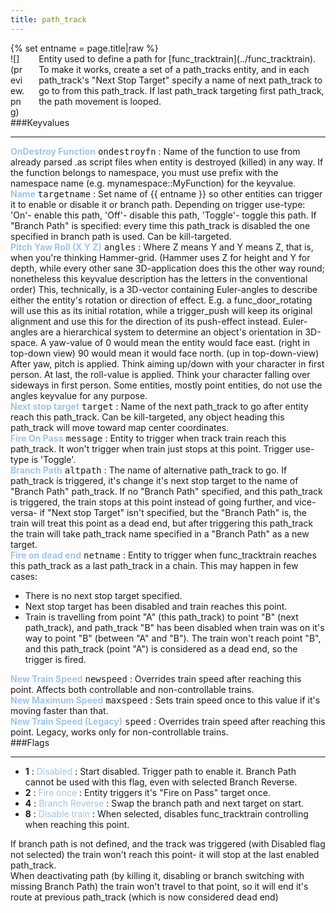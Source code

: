 ```yaml
---
title: path_track
---
```

<div>{% set entname = page.title|raw %}</div>
<div class="container previewimg">
<div class="columns">
<div class="imagepadding column col-auto" markdown="1">![](preview.png)</div>
<div class="column entityentry" markdown="1">Entity used to define a path for [func_tracktrain](../func_tracktrain). To make it works, create a set of a path_tracks entity, and in each path_track's "Next Stop Target" specify a name of next path_track to go to from this path_track. If last path_track targeting first path_track, the path movement is looped.</div>
</div>
</div>
###Keyvalues
<hr>
<div class="entityentry" markdown="1">
<span style="color:#9fc5e8;"><b>OnDestroy Function</b></span> <kbd  class="tooltip" data-tooltip="string">ondestroyfn</kbd> :
Name of the function to use from already parsed .as script files when entity is destroyed (killed) in any way. If the function belongs to namespace, you must use prefix with the namespace name (e.g. mynamespace::MyFunction) for the keyvalue.
</div>
<div class="entityentry" markdown="1">
<span style="color:#9fc5e8;"><b>Name</b></span> <kbd  class="tooltip" data-tooltip="target_source">targetname</kbd> :
Set name of {{ entname }} so other entities can trigger it to enable or disable it or branch path. Depending on trigger use-type: 'On'- enable this path, 'Off'- disable this path, 'Toggle'- toggle this path. If "Branch Path" is specified: every time this path_track is disabled the one specified in branch path is used. Can be kill-targeted.
</div>
<div class="entityentry" markdown="1">
<span style="color:#9fc5e8;"><b>Pitch Yaw Roll (X Y Z)</b></span> <kbd  class="tooltip" data-tooltip="string">angles</kbd> :
Where Z means Y and Y means Z, that is, when you're thinking Hammer-grid. (Hammer uses Z for height and Y for depth, while every other sane 3D-application does this the other way round; nonetheless this keyvalue description has the letters in the conventional order) This, technically, is a 3D-vector containing Euler-angles to describe either the entity's rotation or direction of effect. E.g. a func_door_rotating will use this as its initial rotation, while a trigger_push will keep its original alignment and use this for the direction of its push-effect instead. Euler-angles are a hierarchical system to determine an object's orientation in 3D-space. A yaw-value of 0 would mean the entity would face east. (right in top-down view) 90 would mean it would face north. (up in top-down-view) After yaw, pitch is applied. Think aiming up/down with your character in first person. At last, the roll-value is applied. Think your character falling over sideways in first person. Some entities, mostly point entities, do not use the angles keyvalue for any purpose.
</div>
<div class="entityentry" markdown="1">
<span style="color:#9fc5e8;"><b>Next stop target</b></span> <kbd  class="tooltip" data-tooltip="target_destination">target</kbd> :
Name of the next path_track to go after entity reach this path_track. Can be kill-targeted, any object heading this path_track will move toward map center coordinates.
</div>
<div class="entityentry" markdown="1">
<span style="color:#9fc5e8;"><b>Fire On Pass</b></span> <kbd  class="tooltip" data-tooltip="target_destination">message</kbd> :
Entity to trigger when track train reach this path_track. It won't trigger when train just stops at this point. Trigger use-type is 'Toggle'.
</div>
<div class="entityentry" markdown="1">
<span style="color:#9fc5e8;"><b>Branch Path</b></span> <kbd  class="tooltip" data-tooltip="target_destination">altpath</kbd> :
The name of alternative path_track to go. If path_track is triggered, it's change it's next stop target to the name of "Branch Path" path_track. If no "Branch Path" specified, and this path_track is triggered, the train stops at this point instead of going further, and vice-versa- if "Next stop Target" isn't specified, but the "Branch Path" is, the train will treat this point as a dead end, but after triggering this path_track the train will take path_track name specified in a "Branch Path" as a new target.
</div>
<div class="entityentry" markdown="1">
<span style="color:#9fc5e8;"><b>Fire on dead end</b></span> <kbd  class="tooltip" data-tooltip="target_destination">netname</kbd> :
Entity to trigger when func_tracktrain reaches this path_track as a last path_track in a chain. This may happen in few cases:<ul><li>There is no next stop target specified.</li><li>Next stop target has been disabled and train reaches this point.</li><li>Train is travelling from point "A" (this path_track) to point "B" (next path_track), and path_track "B" has been disabled when train was on it's way to point "B" (between "A" and "B"). The train won't reach point "B", and this path_track (point "A") is considered as a dead end, so the trigger is fired.</li></ul>
</div>
<div class="entityentry" markdown="1">
<span style="color:#9fc5e8;"><b>New Train Speed</b></span> <kbd  class="tooltip" data-tooltip="integer">newspeed</kbd> :
Overrides train speed after reaching this point. Affects both controllable and non-controllable trains.
</div>
<div class="entityentry" markdown="1">
<span style="color:#9fc5e8;"><b>New Maximum Speed</b></span> <kbd  class="tooltip" data-tooltip="integer">maxspeed</kbd> :
Sets train speed once to this value if it's moving faster than that.
</div>
<div class="entityentry" markdown="1">
<span style="color:#9fc5e8;"><b>New Train Speed (Legacy)</b></span> <kbd  class="tooltip" data-tooltip="integer">speed</kbd> :
Overrides train speed after reaching this point. Legacy, works only for non-controllable trains.
</div>
###Flags
<hr>
<div class="entityflags">
<ul>
<li class="imagepadding" markdown="1"><b>1</b> : <span style="color:#9fc5e8;">Disabled</span> : Start disabled. Trigger path to enable it. Branch Path cannot be used with this flag, even with selected Branch Reverse.</li>
<li class="imagepadding" markdown="1"><b>2</b> : <span style="color:#9fc5e8;">Fire once</span> : Entity triggers it's "Fire on Pass" target once.</li>
<li class="imagepadding" markdown="1"><b>4</b> : <span style="color:#9fc5e8;">Branch Reverse</span> : Swap the branch path and next target on start.</li>
<li class="imagepadding" markdown="1"><b>8</b> : <span style="color:#9fc5e8;">Disable train</span> : When selected, disables func_tracktrain controlling when reaching this point.</li>
</ul>
</div>
<div class="notices blue" markdown="1">If branch path is not defined, and the track was triggered (with Disabled flag not selected) the train won't reach this point- it will stop at the last enabled path_track.</div>
<div class="notices blue" markdown="1">When deactivating path (by killing it, disabling or branch switching with missing Branch Path) the train won't travel to that point, so it will end it's route at previous path_track (which is now considered dead end)</div>
